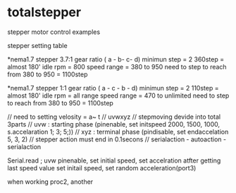 # totalstepper
stepper motor control examples

stepper setting table

*nema1.7 stepper 3.7:1 gear ratio ( a - b- c- d)
minimun step = 2
360step = almost 180'
idle rpm = 800
speed range = 380 to 950
need to step to reach from 380 to 950 = 1100step

*nema1.7 stepper 1:1 gear ratio ( a - c - b - d)
minimun step = 2
110step = almost 180'
idle rpm = all range
speed range = 470 to unlimited
need to step to reach from 380 to 950 = 1100step



// need to setting velosity = a~ t
// uvwxyz
// stepmoving devide into total 3parts
// uvw : starting phase (pinenable, set initspeed 2000, 1500, 1000, s.accelaration 1; 3; 5;))
// xyz : terminal phase (pindisable, set endaccelation 5, 3, 2)
// stepper action must end in 0.1secons
// serialaction - autoaction - serialaction

Serial.read ; uvw
pinenable, set initial speed, set accelration
atfter getting last speed value
set initail speed, set random acceleration(port3)

when working proc2, another 
